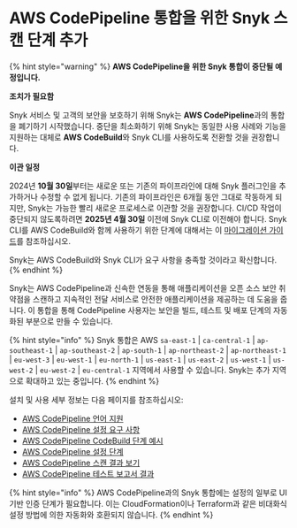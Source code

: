 # AWS CodePipeline 통합을 위한 Snyk 스캔 단계 추가

{% hint style="warning" %}
**AWS CodePipeline을 위한 Snyk 통합이 중단될 예정입니다.**

**조치가 필요함**

Snyk 서비스 및 고객의 보안을 보호하기 위해 Snyk는 **AWS CodePipeline**과의 통합을 폐기하기 시작했습니다. 중단을 최소화하기 위해 Snyk는 동일한 사용 사례와 기능을 지원하는 대체로 **AWS CodeBuild**와 Snyk CLI를 사용하도록 전환할 것을 권장합니다.&#x20;

**이관 일정**

2024년 **10월 30일**부터는 새로운 또는 기존의 파이프라인에 대해 Snyk 플러그인을 추가하거나 수정할 수 없게 됩니다. 기존의 파이프라인은 6개월 동안 그대로 작동하게 되지만, Snyk는 가능한 빨리 새로운 프로세스로 이관할 것을 권장합니다. CI/CD 작업이 중단되지 않도록하려면 **2025년 4월 30일** 이전에 Snyk CLI로 이전해야 합니다. Snyk CLI를 AWS CodeBuild와 함께 사용하기 위한 단계에 대해서는 이 [마이그레이션 가이드](migrating-to-aws-codebuild.md)를 참조하십시오.

Snyk는 AWS CodeBuild와 Snyk CLI가 요구 사항을 충족할 것이라고 확신합니다.
{% endhint %}

Snyk는 AWS CodePipeline과 신속한 연동을 통해 애플리케이션을 오픈 소스 보안 취약점을 스캔하고 지속적인 전달 서비스로 안전한 애플리케이션을 제공하는 데 도움을 줍니다. 이 통합을 통해 CodePipeline 사용자는 보안을 빌드, 테스트 및 배포 단계의 자동화된 부분으로 만들 수 있습니다.

{% hint style="info" %}
Snyk 통합은 AWS `sa-east-1` | `ca-central-1` | `ap-southeast-1` | `ap-southeast-2` | `ap-south-1` | `ap-northeast-2` | `ap-northeast-1` | `eu-west-3` | `eu-west-1` | `eu-north-1` | `us-east-1` | `us-east-2` | `us-west-1` | `us-west-2` | `eu-west-2` | `eu-central-1` 지역에서 사용할 수 있습니다. Snyk는 추가 지역으로 확대하고 있는 중입니다.
{% endhint %}

설치 및 사용 세부 정보는 다음 페이지를 참조하십시오:

* [AWS CodePipeline 언어 지원](language-support-for-aws-codepipeline.md)
* [AWS CodePipeline 설정 요구 사항](setup-requirements-for-aws-codepipeline.md)
* [AWS CodePipeline CodeBuild 단계 예시](aws-code-pipeline-codebuild-step-example.md)
* [AWS CodePipeline 설정 단계](setup-steps-for-aws-codepipeline-integration.md)
* [AWS CodePipeline 스캔 결과 보기](view-aws-codepipeline-scan-results.md)
* [AWS CodePipeline 테스트 보고서 결과](aws-codepipeline-test-report-details.md)

{% hint style="info" %}
AWS CodePipeline과의 Snyk 통합에는 설정의 일부로 UI 기반 인증 단계가 필요합니다. 이는 CloudFormation이나 Terraform과 같은 비대화식 설정 방법에 의한 자동화와 호환되지 않습니다.
{% endhint %}  